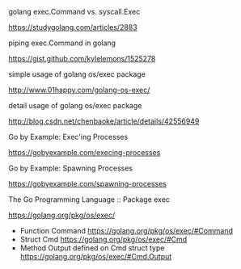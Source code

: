 golang exec.Command vs. syscall.Exec

https://studygolang.com/articles/2883

piping exec.Command in golang

https://gist.github.com/kylelemons/1525278

simple usage of golang os/exec package

http://www.01happy.com/golang-os-exec/

detail usage of golang os/exec package

http://blog.csdn.net/chenbaoke/article/details/42556949

Go by Example: Exec'ing Processes

https://gobyexample.com/execing-processes

Go by Example: Spawning Processes

https://gobyexample.com/spawning-processes

The Go Programming Language :: Package exec

https://golang.org/pkg/os/exec/

* Function Command https://golang.org/pkg/os/exec/#Command
* Struct Cmd https://golang.org/pkg/os/exec/#Cmd 
* Method Output defined on Cmd struct type https://golang.org/pkg/os/exec/#Cmd.Output
